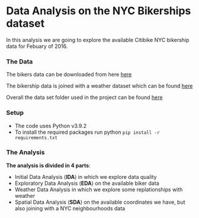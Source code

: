 # Data Analysis on the NYC Bikerships dataset

In this analysis we are going to explore the available Citibike NYC bikership data for Febuary of 2016. 

### **The Data**

The bikers data can be downloaded from here [here](https://s3.amazonaws.com/tripdata/201602-citibike-tripdata.zip)

The bikership data is joined with a weather dataset which can be found 
[here](https://www.kaggle.com/mathijs/weather-data-in-new-york-city-2016) 

Overall the data set folder used in the project can be found [here](https://drive.google.com/file/d/1aH9D6ZCgwZakcLUqe5cVUVScOA93L3qc/view?usp=sharing)

### Setup

* The code uses Python v3.9.2
* To install the required packages run python `pip install -r requirements.txt`

### **The Analysis**

**The analysis is divided in 4 parts**:

* Initial Data Analysis (**IDA**) in which we explore data quality
* Exploratory Data Analysis (**EDA**) on the available biker data
* Weather Data Analysis in which we explore some replationships with weather
* Spatial Data Analysis (**SDA**) on the available coordinates we have, but also joining with a NYC neighbourhoods data

